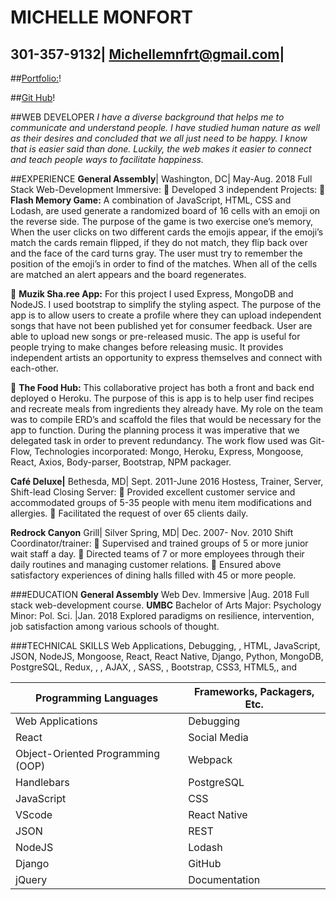 # MICHELLE MONFORT

## 301-357-9132| Michellemnfrt@gmail.com|

##[Portfolio:](https://webflow.com/design/michelles-first-project-b1c76b)!

##[Git Hub](https://github.com/Michellemnfrt)!

##WEB DEVELOPER
_I have a diverse background that helps me to communicate and understand people. I have studied human nature as well as their desires and concluded that we all just need to be happy. I know that is easier said than done. Luckily, the web makes it easier to connect and teach people ways to facilitate happiness._

##EXPERIENCE
**General Assembly**| Washington, DC| May-Aug. 2018
Full Stack Web-Development Immersive:
 Developed 3 independent Projects:
 **Flash Memory Game:** A combination of JavaScript, HTML, CSS and Lodash, are used generate a randomized board of 16 cells with an emoji on the reverse side. The purpose of the game is two exercise one’s memory, When the user clicks on two different cards the emojis appear, if the emoji’s match the cards remain flipped, if they do not match, they flip back over and the face of the card turns gray. The user must try to remember the position of the emoji’s in order to find of the matches. When all of the cells are matched an alert appears and the board regenerates.

 **Muzik Sha.ree App:** For this project I used Express, MongoDB and NodeJS. I used bootstrap to simplify the styling aspect. The purpose of the app is to allow users to create a profile where they can upload independent songs that have not been published yet for consumer feedback. User are able to upload new songs or pre-released music. The app is useful for people trying to make changes before releasing music. It provides independent artists an opportunity to express themselves and connect with each-other.

 **The Food Hub:** This collaborative project has both a front and back end deployed o Heroku. The purpose of this is app is to help user find recipes and recreate meals from ingredients they already have. My role on the team was to compile ERD’s and scaffold the files that would be necessary for the app to function. During the planning process it was imperative that we delegated task in order to prevent redundancy. The work flow used was Git-Flow, Technologies incorporated: Mongo, Heroku, Express, Mongoose, React, Axios, Body-parser, Bootstrap, NPM packager.

**Café Deluxe|** Bethesda, MD| Sept. 2011-June 2016
Hostess, Trainer, Server, Shift-lead Closing Server:
 Provided excellent customer service and accommodated groups of 5-35 people with menu item modifications and allergies.
 Facilitated the request of over 65 clients daily.

**Redrock Canyon** Grill| Silver Spring, MD| Dec. 2007- Nov. 2010
Shift Coordinator/trainer:
 Supervised and trained groups of 5 or more junior wait staff a day.
 Directed teams of 7 or more employees through their daily routines and managing customer relations.
 Ensured above satisfactory experiences of dining halls filled with 45 or more people.

###EDUCATION
**General Assembly** Web Dev. Immersive |Aug. 2018 Full stack web-development course.
**UMBC** Bachelor of Arts Major: Psychology Minor: Pol. Sci. |Jan. 2018 Explored paradigms on resilience, intervention, job satisfaction among various schools of thought.

###TECHNICAL SKILLS
Web Applications, Debugging, , HTML, JavaScript, JSON, NodeJS, Mongoose, React, React Native, Django, Python, MongoDB, PostgreSQL, Redux,
, , AJAX, , SASS, , Bootstrap, CSS3, HTML5,,
and

| Programming Languages             | Frameworks, Packagers, Etc. |
| --------------------------------- | --------------------------- |
| Web Applications                  | Debugging                   |
| React                             | Social Media                |
| Object-Oriented Programming (OOP) | Webpack                     |
| Handlebars                        | PostgreSQL                  |
| JavaScript                        | CSS                         |
| VScode                            | React Native                |
| JSON                              | REST                        |
| NodeJS                            | Lodash                      |
| Django                            | GitHub                      |
| jQuery                            | Documentation               |
